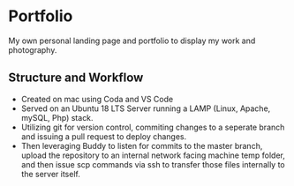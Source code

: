 # Portfolio
My own personal landing page and portfolio to display my work and photography.

## Structure and Workflow
 - Created on mac using Coda and VS Code
 - Served on an Ubuntu 18 LTS Server running a LAMP (Linux, Apache, mySQL, Php) stack.
 - Utilizing git for version control, commiting changes to a seperate branch and issuing a pull request to deploy changes.
 - Then leveraging Buddy to listen for commits to the master branch, upload the repository to an internal network facing machine temp folder, and then issue scp commands via ssh to transfer those files internally to the server itself.
